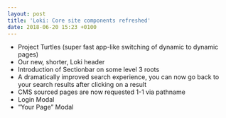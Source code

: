 ```yaml
---
layout: post
title: 'Loki: Core site components refreshed'
date: 2018-06-20 15:23 +0100
---
```

- Project Turtles (super fast app-like switching of dynamic to dynamic pages)
- Our new, shorter, Loki header
- Introduction of Sectionbar on some level 3 roots
- A dramatically improved search experience, you can now go back to your search results after clicking on a result
- CMS sourced pages are now requested 1-1 via pathname
- Login Modal
- “Your Page” Modal